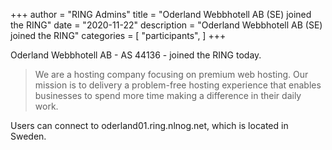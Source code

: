 +++
author = "RING Admins"
title = "Oderland Webbhotell AB (SE) joined the RING"
date = "2020-11-22"
description = "Oderland Webbhotell AB (SE) joined the RING"
categories = [
    "participants",
]
+++

Oderland Webbhotell AB - AS 44136 - joined the RING today.

> We are a hosting company focusing on premium web hosting. Our mission is to delivery a problem-free hosting experience that enables businesses to spend more time making a difference in their daily work.

Users can connect to oderland01.ring.nlnog.net, which is located in Sweden.
